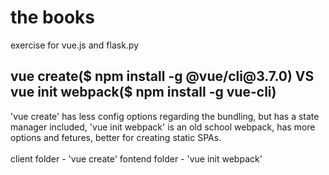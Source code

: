 # the books
exercise for vue.js and flask.py

<h2>
vue create($ npm install -g @vue/cli@3.7.0) VS vue init webpack($ npm install -g vue-cli)
</h2>

<p>
'vue create' has less config options regarding the bundling, but has a state manager included, 'vue init webpack' is an old school webpack, has more options and fetures, better for creating static SPAs. <br></br>
client folder - 'vue create'
fontend folder - 'vue init webpack'
</p>
